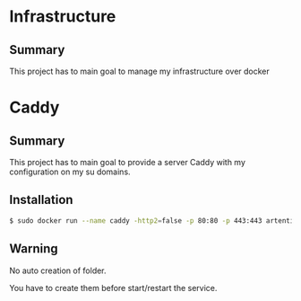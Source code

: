 # Infrastructure

## Summary

This project has to main goal to manage my infrastructure over docker

# Caddy

## Summary

This project has to main goal to provide a server Caddy with my configuration on my su  domains.

## Installation

```bash
$ sudo docker run --name caddy -http2=false -p 80:80 -p 443:443 artentica/caddy:latest
```
## Warning

No auto creation of folder.

You have to create them before start/restart the service.